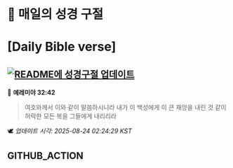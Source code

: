 # 🙏 매일의 성경 구절
# [Daily Bible verse]
## [![README에 성경구절 업데이트](https://github.com/DONGSUKA/first_test/actions/workflows/update-readme-bible.yml/badge.svg)](https://github.com/DONGSUKA/first_test/actions/workflows/update-readme-bible.yml)
<!-- START_BIBLE_VERSE -->
📖 **예레미야 32:42**
> 여호와께서 이와 같이 말씀하시니라 내가 이 백성에게 이 큰 재앙을 내린 것 같이 허락한 모든 복을 그들에게 내리리라

🕊️ _업데이트 시각: 2025-08-24 02:24:29 KST_
  <!-- END_BIBLE_VERSE -->
## GITHUB_ACTION
